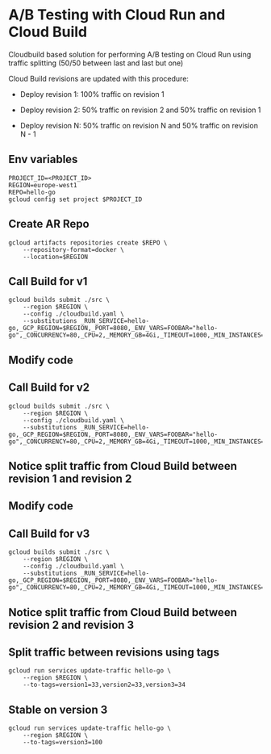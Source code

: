 # A/B Testing with Cloud Run and Cloud Build

Cloudbuild based solution for performing A/B testing on Cloud Run using traffic splitting (50/50 between last and last but one)

Cloud Build revisions are updated with this procedure:

- Deploy revision 1: 100% traffic on revision 1

- Deploy revision 2: 50% traffic on revision 2 and 50% traffic on revision 1

- Deploy revision N: 50% traffic on revision N and 50% traffic on revision N - 1


## Env variables

```
PROJECT_ID=<PROJECT_ID>
REGION=europe-west1
REPO=hello-go
gcloud config set project $PROJECT_ID
```

## Create AR Repo
```
gcloud artifacts repositories create $REPO \
	--repository-format=docker \
	--location=$REGION
```

## Call Build for v1

```
gcloud builds submit ./src \
    --region $REGION \
    --config ./cloudbuild.yaml \
    --substitutions _RUN_SERVICE=hello-go,_GCP_REGION=$REGION,_PORT=8080,_ENV_VARS=FOOBAR="hello-go",_CONCURRENCY=80,_CPU=2,_MEMORY_GB=4Gi,_TIMEOUT=1000,_MIN_INSTANCES=0,_MAX_INSTANCES=1,_INGRESS_SETTINGS=all,_TAG=version1,_REPO=$REPO
```

## Modify code

## Call Build for v2

```
gcloud builds submit ./src \
    --region $REGION \
    --config ./cloudbuild.yaml \
    --substitutions _RUN_SERVICE=hello-go,_GCP_REGION=$REGION,_PORT=8080,_ENV_VARS=FOOBAR="hello-go",_CONCURRENCY=80,_CPU=2,_MEMORY_GB=4Gi,_TIMEOUT=1000,_MIN_INSTANCES=0,_MAX_INSTANCES=1,_INGRESS_SETTINGS=all,_TAG=version2,_REPO=$REPO
```

## Notice split traffic from Cloud Build between revision 1 and revision 2

## Modify code

## Call Build for v3

```
gcloud builds submit ./src \
    --region $REGION \
    --config ./cloudbuild.yaml \
    --substitutions _RUN_SERVICE=hello-go,_GCP_REGION=$REGION,_PORT=8080,_ENV_VARS=FOOBAR="hello-go",_CONCURRENCY=80,_CPU=2,_MEMORY_GB=4Gi,_TIMEOUT=1000,_MIN_INSTANCES=0,_MAX_INSTANCES=1,_INGRESS_SETTINGS=all,_TAG=version3,_REPO=$REPO
```

## Notice split traffic from Cloud Build between revision 2 and revision 3

## Split traffic between revisions using tags

```
gcloud run services update-traffic hello-go \
    --region $REGION \
    --to-tags=version1=33,version2=33,version3=34
```

## Stable on version 3

```
gcloud run services update-traffic hello-go \
    --region $REGION \
    --to-tags=version3=100
```